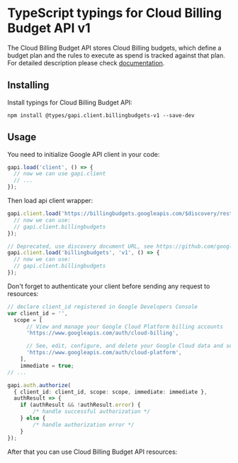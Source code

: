 # TypeScript typings for Cloud Billing Budget API v1

The Cloud Billing Budget API stores Cloud Billing budgets, which define a budget plan and the rules to execute as spend is tracked against that plan.
For detailed description please check [documentation](https://cloud.google.com/billing/docs/how-to/budget-api-overview).

## Installing

Install typings for Cloud Billing Budget API:

```
npm install @types/gapi.client.billingbudgets-v1 --save-dev
```

## Usage

You need to initialize Google API client in your code:

```typescript
gapi.load('client', () => {
  // now we can use gapi.client
  // ...
});
```

Then load api client wrapper:

```typescript
gapi.client.load('https://billingbudgets.googleapis.com/$discovery/rest?version=v1', () => {
  // now we can use:
  // gapi.client.billingbudgets
});
```

```typescript
// Deprecated, use discovery document URL, see https://github.com/google/google-api-javascript-client/blob/master/docs/reference.md#----gapiclientloadname----version----callback--
gapi.client.load('billingbudgets', 'v1', () => {
  // now we can use:
  // gapi.client.billingbudgets
});
```

Don't forget to authenticate your client before sending any request to resources:

```typescript
// declare client_id registered in Google Developers Console
var client_id = '',
  scope = [
      // View and manage your Google Cloud Platform billing accounts
      'https://www.googleapis.com/auth/cloud-billing',

      // See, edit, configure, and delete your Google Cloud data and see the email address for your Google Account.
      'https://www.googleapis.com/auth/cloud-platform',
    ],
    immediate = true;
// ...

gapi.auth.authorize(
  { client_id: client_id, scope: scope, immediate: immediate },
  authResult => {
    if (authResult && !authResult.error) {
        /* handle successful authorization */
    } else {
        /* handle authorization error */
    }
});
```

After that you can use Cloud Billing Budget API resources: <!-- TODO: make this work for multiple namespaces -->

```typescript
```
